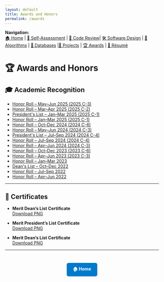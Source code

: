 ```yaml
---
layout: default
title: Awards and Honors
permalink: /awards
---
```


**Navigation:**  
[🏠 Home](index.md) | [📝 Self-Assessment](self-assessment.md) | [🎥 Code Review](code-review.md)| [🛠️ Software Design](artifact-software.md) | [🧠 Algorithms](artifact-algorithms.md) | [💾 Databases](artifact-databases.md) |[📂 Projects](projects.md)  | [🏆 Awards](awards.md) | [📄 Résumé](resume.md)

# 🏆 Awards and Honors

## 🎓 Academic Recognition

- [Honor Roll – May–Jun 2025 (2025 C-3)](https://snhu.meritpages.com/stories/SNHU-Announces-Honor-Roll-for-2025-C-3-May-Jun-/162252662)  
- [Honor Roll – Mar–Apr 2025 (2025 C-2)](https://snhu.meritpages.com/stories/SNHU-Announces-Honor-Roll-for-2025-C-2-Mar-Apr-/159319082)  
- [President's List – Jan–Mar 2025 (2025 C-1)](https://snhu.meritpages.com/stories/SNHU-President-s-List-Announced/159304061)  
- [Honor Roll – Jan–Mar 2025 (2025 C-1)](https://snhu.meritpages.com/stories/SNHU-Announces-Honor-Roll-for-2025-C-1-Jan-Mar-/156694101)  
- [Honor Roll – Oct–Dec 2024 (2024 C-6)](https://snhu.meritpages.com/stories/SNHU-Announces-Honor-Roll-for-2024-C-6-Oct-Dec-/152725890)  
- [Honor Roll – May–Jun 2024 (2024 C-3)](https://snhu.meritpages.com/stories/SNHU-Announces-Honor-Roll-for-2024-C-3-May-Jun-/137529533)  
- [President's List – Jul–Sep 2024 (2024 C-4)](https://snhu.meritpages.com/stories/SNHU-President-s-List-Announced/133078958)  
- [Honor Roll – Jul–Sep 2024 (2024 C-4)](https://snhu.meritpages.com/stories/SNHU-Announces-Honor-Roll-for-24EW4/133157576)  
- [Honor Roll – Apr–Jun 2024 (2024 C-3)](https://snhu.meritpages.com/stories/SNHU-Announces-Honor-Roll-for-24EW3/128826691)  
- [Honor Roll – Oct–Dec 2023 (2023 C-6)](https://snhu.meritpages.com/stories/SNHU-Announces-Honor-Roll-for-23EW6/115049404)  
- [Honor Roll – Apr–Jun 2023 (2023 C-3)](https://snhu.meritpages.com/stories/SNHU-Announces-Honor-Roll-for-23EW3/103576329)  
- [Honor Roll – Jan–Mar 2023](https://snhu.meritpages.com/stories/Gregoria-Ramirez-Named-to-Honor-Roll/100025055)  
- [Dean's List – Oct–Dec 2022](https://snhu.meritpages.com/stories/Gregoria-Ramirez-Named-to-SNHU-Dean-s-List/99730384)  
- [Honor Roll – Jul–Sep 2022](https://snhu.meritpages.com/stories/Gregoria-Ramirez-Named-to-Honor-Roll/94795067)  
- [Honor Roll – Apr–Jun 2022](https://snhu.meritpages.com/stories/Gregoria-Ramirez-Named-to-Honor-Roll/90709154)  

---

## 🧾 Certificates

- **Merit Dean’s List Certificate**  
  [Download PNG](assets/DeansList2022.png)

- **Merit President’s List Certificate**  
  [Download PNG](assets/PresidentsList2024.png)

- **Merit Dean’s List Certificate**  
  [Download PNG](assets/PresidentsList2025.png)

---

<div style="text-align: center; margin-top: 3em;">
  <a href="index.md" style="
    display: inline-block;
    padding: 10px 20px;
    background-color: #007acc;
    color: white;
    border-radius: 6px;
    text-decoration: none;
    font-weight: bold;
    box-shadow: 0 2px 4px rgba(0,0,0,0.1);
  ">🏠 Home</a>
</div>
